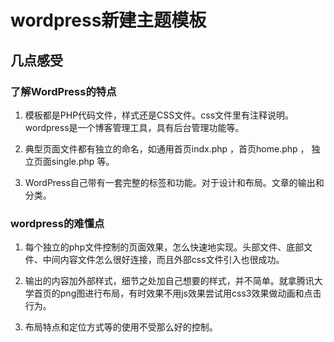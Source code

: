 # wordpress新建主题模板

## 几点感受

### 了解WordPress的特点

1. 模板都是PHP代码文件，样式还是CSS文件。css文件里有注释说明。
    wordpress是一个博客管理工具，具有后台管理功能等。

2. 典型页面文件都有独立的命名，如通用首页indx.php ，首页home.php ， 独立页面single.php 等。 
3. WordPress自己带有一套完整的标签和功能。对于设计和布局。文章的输出和分类。

### wordpress的难懂点

1. 每个独立的php文件控制的页面效果，怎么快速地实现。头部文件、底部文件、中间内容文件怎么很好连接，而且外部css文件引入也很成功。

2. 输出的内容加外部样式，细节之处加自己想要的样式，并不简单。就拿腾讯大学首页的png图进行布局，有时效果不用js效果尝试用css3效果做动画和点击行为。

3. 布局特点和定位方式等的使用不受那么好的控制。